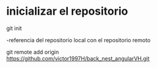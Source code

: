 # inicializar el repositorio
git init

-referencia del repositorio local con el repositorio remoto

git remote add origin
https://github.com/victor1997H/back_nest_angularVH.git
